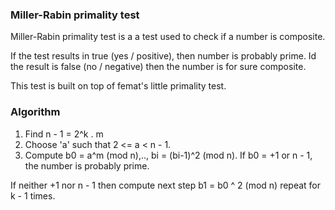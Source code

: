 ### Miller-Rabin primality test

Miller-Rabin primality test is a a test used to check if a number is composite.

If the test results in true (yes / positive), then number is probably prime. Id the result is false (no / negative) then the number is for sure composite.

This test is built on top of femat's little primality test.

### Algorithm

1. Find n - 1 = 2^k . m
2. Choose 'a' such that 2 <= a < n - 1.
3. Compute b0 = a^m (mod n),.., bi = (bi-1)^2 (mod n). If b0 = +1 or n - 1, the number is probably prime.

If neither +1 nor n - 1 then compute next step 
b1 = b0 ^ 2 (mod n) repeat for k - 1 times.